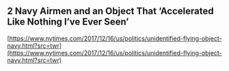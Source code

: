 ## 2 Navy Airmen and an Object That ‘Accelerated Like Nothing I’ve Ever Seen’
  
  [https://www.nytimes.com/2017/12/16/us/politics/unidentified-flying-object-navy.html?src=twr](https://www.nytimes.com/2017/12/16/us/politics/unidentified-flying-object-navy.html?src=twr)